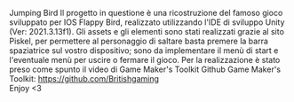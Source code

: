 Jumping Bird
Il progetto in questione è una ricostruzione del famoso gioco sviluppato per IOS Flappy Bird, realizzato utilizzando l'IDE di sviluppo Unity (Ver: 2021.3.13f1). Gli assets e gli elementi sono stati realizzati grazie al sito Piskel, per permettere al personaggio di saltare basta premere la barra spaziatrice sul vostro dispositivo; sono da implementare il menù di start e l'eventuale menù per uscire o fermare il gioco.
Per la realizzazione è stato preso come spunto il video di Game Maker's Toolkit
Github Game Maker's Toolkit: https://github.com/Britishgaming </br>
Enjoy <3 
